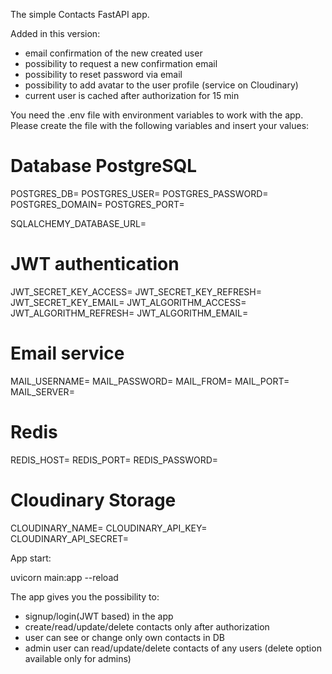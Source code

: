 The simple Contacts FastAPI app.

Added in this version:

- email confirmation of the new created user
- possibility to request a new confirmation email
- possibility to reset password via email
- possibility to add avatar to the user profile (service on Cloudinary)
- current user is cached after authorization for 15 min

You need the .env file with environment variables to work with the app. Please create the file with the following variables and insert your values:

# Database PostgreSQL
POSTGRES_DB=
POSTGRES_USER=
POSTGRES_PASSWORD=
POSTGRES_DOMAIN=
POSTGRES_PORT=

SQLALCHEMY_DATABASE_URL=

# JWT authentication
JWT_SECRET_KEY_ACCESS=
JWT_SECRET_KEY_REFRESH=
JWT_SECRET_KEY_EMAIL=
JWT_ALGORITHM_ACCESS=
JWT_ALGORITHM_REFRESH=
JWT_ALGORITHM_EMAIL=

# Email service
MAIL_USERNAME=
MAIL_PASSWORD=
MAIL_FROM=
MAIL_PORT=
MAIL_SERVER=

# Redis
REDIS_HOST=
REDIS_PORT=
REDIS_PASSWORD=


# Cloudinary Storage
CLOUDINARY_NAME=
CLOUDINARY_API_KEY=
CLOUDINARY_API_SECRET=


App start:

uvicorn main:app --reload

The app gives you the possibility to:

- signup/login(JWT based) in the app
- create/read/update/delete contacts only after authorization
- user can see or change only own contacts in DB
- admin user can read/update/delete contacts of any users (delete option available only for admins)



